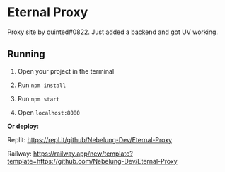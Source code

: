 # Eternal Proxy
Proxy site by quinted#0822. Just added a backend and got UV working.

## Running
1. Open your project in the terminal

2. Run `npm install`

3. Run `npm start`

4. Open `localhost:8080`

**Or deploy:**

Replit: https://repl.it/github/Nebelung-Dev/Eternal-Proxy

Railway: https://railway.app/new/template?template=https://github.com/Nebelung-Dev/Eternal-Proxy

